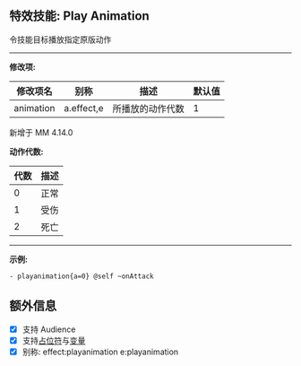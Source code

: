 特效技能: Play Animation
--------------

令技能目标播放指定原版动作

---

**修改项:**

| 修改项名 | 别称    | 描述                                                                                                    | 默认值 |
|-----------|------------|----------------------------------------------------------------------------------------------------------------|---------------|
| animation           | a.effect,e     | 所播放的动作代数 | 1              |

新增于 MM 4.14.0

**动作代数:**

| 代数 | 描述 |
| - | - |
| 0 | 正常 |
| 1 | 受伤 |
| 2 | 死亡 |

---



**示例:**

```
- playanimation{a=0} @self ~onAttack
```

额外信息
---

- [x] 支持 Audience
- [x] 支持[占位符](/技能/占位符)与[变量](/技能/变量)
- [x] 别称: effect:playanimation e:playanimation